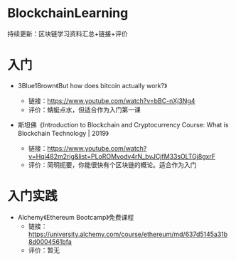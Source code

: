 # BlockchainLearning
持续更新：区块链学习资料汇总+链接+评价



# 入门
- 3Blue1Brown《But how does bitcoin actually work?》
  - 链接：https://www.youtube.com/watch?v=bBC-nXj3Ng4
  - 评价：蜻蜓点水，但适合作为入门第一课



- 斯坦佛《Introduction to Blockchain and Cryptocurrency Course: What is Blockchain Technology | 2019》
  - 链接：https://www.youtube.com/watch?v=Hqi482m2rig&list=PLoROMvodv4rN_bvJCjfM33sOLTGj8gxrF
  - 评价：简明扼要，你能很快有个区块链的概论。适合作为入门
 

# 入门实践
- Alchemy《Ethereum Bootcamp》免费课程
  - 链接：https://university.alchemy.com/course/ethereum/md/637d5145a31b8d0004561bfa
  - 评价：暂无
